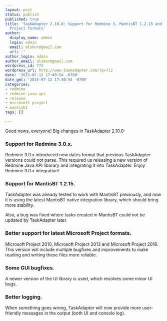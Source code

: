 ```yaml
---
layout: post
status: publish
published: true
title: 'TaskAdapter 2.10.0: Support for Redmine 3, MantisBT 1.2.15 and latest Microsoft
  Project formats'
author:
  display_name: admin
  login: admin
  email: alskor@gmail.com
  url: ''
author_login: admin
author_email: alskor@gmail.com
wordpress_id: 773
wordpress_url: http://www.taskadapter.com/?p=773
date: '2015-07-12 17:40:54 -0700'
date_gmt: '2015-07-12 17:40:54 -0700'
categories:
- redmine
- redmine java api
- release
- microsoft project
- mantisbt
tags: []

---
```

Good news, everyone! Big changes in TaskAdapter 2.10.0:

### Support for Redmine 3.0.x.  
 Redmine 3.0.x introduced new dates format that previous TaskAdapter versions could not parse. This required us releasing a new version of Redmine Java API libarary and integrating it into TaskAdapter. Enjoy Redmine 3.0.x integration!

### Support for MantisBT 1.2.15.  
 TaskAdapter was already tested to work with MantisBT previously, and now it is using the latest MantisBT native integration library, which should bring more stability.

Also, a bug was fixed where tasks created in MantisBT could not be updated by TaskAdapter later.

### Better support for latest Microsoft Project formats.  
 Microsoft Project 2010, Microsoft Project 2013 and Microsoft Project 2016\. This version will include multiple bugfixes and improvements to make reading and writing these files more reliable.

### Some GUI bugfixes.  
 A newer version of the UI library is used, which resolves some minor UI bugs.

### Better logging.  
 When something goes wrong, TaskAdapter will now provide more user-friendly messages in the output (both UI and console log).